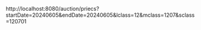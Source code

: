http://localhost:8080/auction/priecs?startDate=20240605&endDate=20240605&lclass=12&mclass=1207&sclass=120701